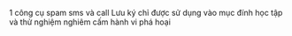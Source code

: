 1 công cụ spam sms và call
Lưu ký chỉ được sử dụng vào mục đính học tập và thử nghiệm nghiêm cấm hành vi phá hoại
